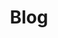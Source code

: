 ---
title: "Blog"
permalink: /blog/
layout: home
header:
  overlay_filter: 0.6
excerpt: This is Initiable
---